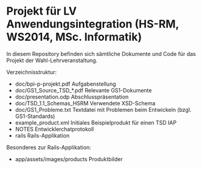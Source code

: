 Projekt für LV Anwendungsintegration (HS-RM, WS2014, MSc. Informatik)
=====================================================================

In diesem Repository befinden sich sämtliche Dokumente und Code
für das Projekt der Wahl-Lehrveranstaltung.

Verzeichnisstruktur:
 - doc/bpi-p-projekt.pdf Aufgabenstellung
 - doc/GS1_Source_TSD_*.pdf Relevante GS1-Dokumente
 - doc/presentation.odp Abschlusspräsentation
 - doc/TSD_1.1_Schemas_HSRM Verwendete XSD-Schema
 - doc/GS1_Probleme.txt Textdatei mit Problemen beim Entwickeln (bzgl. GS1-Standards)
 - example_product.xml Initiales Beispielprodukt für einen TSD IAP
 - NOTES Entwicklerchatprotokoll
 - rails Rails-Applikation

Besonderes zur Rails-Applikation:
 - app/assets/images/products Produktbilder
